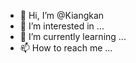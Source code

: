 - 👋 Hi, I’m @Kiangkan
- 👀 I’m interested in ...
- 🌱 I’m currently learning ...
- 📫 How to reach me ...

<!---
Kiangkan/Kiangkan is a ✨ special ✨ repository because its `README.md` (this file) appears on your GitHub profile.
You can click the Preview link to take a look at your changes.
--->
